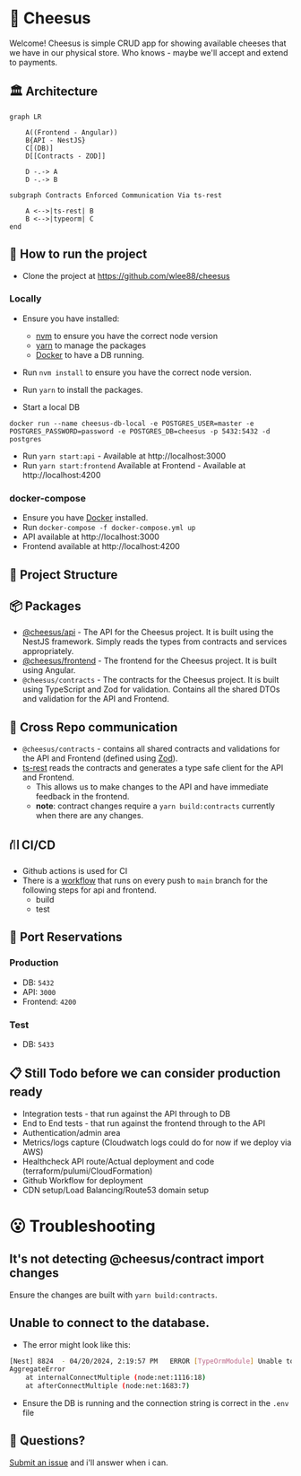 # 🧀 Cheesus

Welcome! Cheesus is simple CRUD app for showing available cheeses that we have in our physical store. Who knows - maybe we'll accept and extend to payments.


## 🏛️ Architecture

```mermaid
graph LR

    A((Frontend - Angular))
    B{API - NestJS}
    C[(DB)]
    D[[Contracts - ZOD]]

    D -.-> A
    D -.-> B
    
subgraph Contracts Enforced Communication Via ts-rest

    A <-->|ts-rest| B
    B <-->|typeorm| C
end

```

## 🏃 How to run the project
- Clone the project at https://github.com/wlee88/cheesus
### Locally
- Ensure you have installed:
  - [nvm](https://github.com/nvm-sh/nvm) to ensure you have the correct node version
  - [yarn](https://classic.yarnpkg.com/en/docs/install) to manage the packages
  - [Docker](https://docs.docker.com/get-docker/) to have a DB running.

- Run `nvm install` to ensure you have the correct node version.
- Run `yarn` to install the packages.
- Start a local DB
```
docker run --name cheesus-db-local -e POSTGRES_USER=master -e POSTGRES_PASSWORD=password -e POSTGRES_DB=cheesus -p 5432:5432 -d postgres
```
- Run `yarn start:api` - Available at http://localhost:3000
- Run `yarn start:frontend` Available at Frontend - Available at http://localhost:4200

### docker-compose
- Ensure you have [Docker](https://docs.docker.com/get-docker/) installed.
- Run `docker-compose -f docker-compose.yml up`
- API available at http://localhost:3000
- Frontend available at http://localhost:4200

## 📁 Project Structure
## 📦 Packages
- [@cheesus/api](packages/api/README.md) - The API for the Cheesus project. It is built using the NestJS framework. Simply reads the types from contracts and services appropriately.
- [@cheesus/frontend](packages/frontend/README.md) - The frontend for the Cheesus project. It is built using Angular.
- `@cheesus/contracts` - The contracts for the Cheesus project. It is built using TypeScript and Zod for validation. Contains all the shared DTOs and validation for the API and Frontend.

## 🤝 Cross Repo communication
- `@cheesus/contracts` - contains all shared contracts and validations for the API and Frontend (defined using [Zod](https://zod.dev/)).
- [ts-rest](https://ts-rest.com/) reads the contracts and generates a type safe client for the API and Frontend.
  - This allows us to make changes to the API and have immediate feedback in the frontend.
  - **note**: contract changes require a `yarn build:contracts` currently when there are any changes.

## ⛙ CI/CD
- Github actions is used for CI
- There is a [workflow](https://github.com/wlee88/cheesus/actions) that runs on every push to `main` branch for the following steps for api and frontend.
  - build
  - test

## 🚢 Port Reservations
### Production
- DB: `5432`
- API: `3000`
- Frontend: `4200`
### Test
- DB: `5433`

## 📋 Still Todo before we can consider production ready
- Integration tests - that run against the API through to DB
- End to End tests - that run against the frontend through to the API
- Authentication/admin area
- Metrics/logs capture (Cloudwatch logs could do for now if we deploy via AWS)
- Healthcheck API route/Actual deployment and code (terraform/pulumi/CloudFormation)
- Github Workflow for deployment
- CDN setup/Load Balancing/Route53 domain setup

# 😮 Troubleshooting

## It's not detecting @cheesus/contract import changes

Ensure the changes are built with `yarn build:contracts`. 

## Unable to connect to the database.
- The error might look like this:
```bash
[Nest] 8824  - 04/20/2024, 2:19:57 PM   ERROR [TypeOrmModule] Unable to connect to the database. Retrying (1)...
AggregateError
    at internalConnectMultiple (node:net:1116:18)
    at afterConnectMultiple (node:net:1683:7)

```
- Ensure the DB is running and the connection string is correct in the `.env` file


## 👋 Questions?
 [Submit an issue](https://github.com/wlee88/cheesus/issues) and i'll answer when i can.
